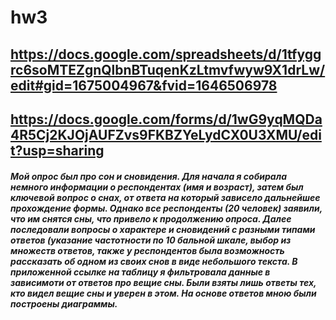 # hw3
## https://docs.google.com/spreadsheets/d/1tfyggrc6soMTEZgnQlbnBTuqenKzLtmvfwyw9X1drLw/edit#gid=1675004967&fvid=1646506978
## https://docs.google.com/forms/d/1wG9yqMQDa4R5Cj2KJOjAUFZvs9FKBZYeLydCX0U3XMU/edit?usp=sharing
#### *Мой опрос был про сон и сновидения. Для начала я собирала немного информации о респондентах (имя и возраст), затем был ключевой вопрос о снах, от ответа на который зависело дальнейшее прохождение формы. Однако все респонденты (20 человек) заявили, что им снятся сны, что привело к продолжению опроса. Далее последовали вопросы о характере и сновидений с разными типами ответов (указание частотности по 10 бальной шкале, выбор из множеств ответов, также у респондентов была возможность рассказать об одном из своих снов в виде небольшого текста. В приложенной ссылке на таблицу я фильтровала данные в зависимоти от ответов про вещие сны. Были взяты лишь ответы тех, кто видел вещие сны и уверен в этом. На основе ответов мною были построены диаграммы.*
